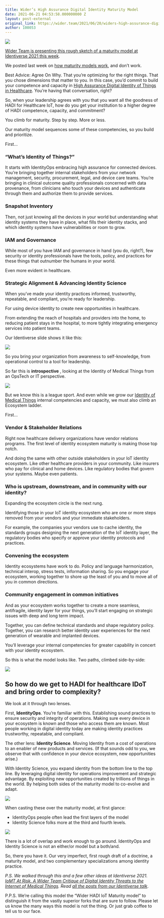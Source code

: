 ```yaml
---
title: Wider’s High Assurance Digital Identity Maturity Model
date: 2021-06-21 04:53:58.000000000 Z
layout: post-external
original_link: https://wider.team/2021/06/20/widers-high-assurance-digital-identity-maturity-model/
author: 100053
---
```


![](https://lh6.googleusercontent.com/m7loyGB4YXpLkH8EhVcRkKJOpCd_leaZ2tZDwPavDvvs_TsXI8vVjgX9GOcdYV8rJQP_RlcZbXtM4vIqPlmoCqG78zJrb2nV1tfychuCn5hPFjdxnieZYQYhOrbBvwfwxDZY53X-)

[Wider Team is presenting this rough sketch of a maturity model at Identiverse 2021 this week](https://identiverse.com/idv2021/session/SESBMNB2HOYEIUYFD/).

We posted last week on [how maturity models work](https://wider.team/2021/06/17/maturitymodeling/), and don’t work.

Best Advice: Agree On Why. That you’re optimizing for the right things. That you chose dimensions that matter to you. In this case, you’d commit to build your competence and capacity in [High Assurance Digital Identity of Things in Healthcare](https://wider.team/2021/06/20/healthcare-idot-hadi/). You’re having that conversation, right? 

So, when your leadership agrees with you that you want all the goodness of HADI for Healthcare IoT, how do you get your institution to a higher degree of HADI competence, capacity, and commitment? 

You climb for maturity. Step by step. More or less. 

Our maturity model sequences some of these competencies, so you build and prioritize. 

First…

### “What’s Identity of Things?”

It starts with IdentityOps embracing high assurance for connected devices. You’re bringing together internal stakeholders from your network management, security, procurement, legal, and device care teams. You’re bringing in clinical outcome quality professionals concerned with data provenance, from clinicians who touch your devices and authenticate through them and authorize them to provide services. 

### Snapshot Inventory

Then, not just knowing all the devices in your world but understanding what identity systems they have in place, what fills their identity stacks, and which identity systems have vulnerabilities or room to grow. 

### IAM and Governance

While most of you have IAM and governance in hand (you do, right?), few security or identity professionals have the tools, policy, and practices for these things that outnumber the humans in your world.

Even more evident in healthcare. 

### Strategic Alignment & Advancing Identity Science

When you’ve made your identity practices informed, trustworthy, repeatable, and compliant, you’re ready for leadership. 

For using device identity to create new opportunities in healthcare. 

From extending the reach of hospitals and providers into the home, to reducing patient stays in the hospital, to more tightly integrating emergency services into patient teams. 

Our Identiverse slide shows it like this:

![](https://lh5.googleusercontent.com/BAsjXpxPvgZ12ig7Y6od0extOH6_NSHOQ47UfC7TVD-O-7oM0GJz-9RH439z5FwgoIajN3DatO6n9zrADTsqiBlADqbntnVFwFAzh7flgIl0dPi7Y7679f0cKVJONaB-0TT-pRhR)

So you bring your organization from awareness to self-knowledge, from operational control to a tool for leadership. 

So far this is **introspective** , looking at the Identity of Medical Things from an OpsTech or IT perspective. 

![](https://lh6.googleusercontent.com/xybFijn6u6JBa5ISYwroMhgWW9ZW0NChtIfdFlp4csXi6bYlEPBdJnF_b4_e7--vALIHDX9zLVN4cDDvdLQFlymVxB2KjYzbuQiYlEt1tHgJ9feW5xI2ssjHS2_u8Rtx_mjCtDk9)

But we know this is a league sport. And even while we grow our [Identity of Medical Things](https://wider.team/tag/iomt/) internal competencies and capacity, we must also climb an Ecosystem ladder. 

First…

### Vendor & Stakeholder Relations

Right now healthcare delivery organizations have vendor relations programs. The first level of identity ecosystem maturity is making those top notch.

And doing the same with other outside stakeholders in your IoT identity ecosystem. Like other healthcare providers in your community. Like insurers who pay for clinical and home devices. Like regulatory bodies that govern your systems. Maybe even patients. 

### Who is upstream, downstream, and in community with our identity? 

Expanding the ecosystem circle is the next rung. 

Identifying those in your IoT identity ecosystem who are one or more steps removed from your vendors and your immediate stakeholders. 

For example, the companies your vendors use to cache identity, the standards groups designing the next generation of the IoT identity layer, the regulatory bodies who specify or approve your identity protocols and practices. 

### Convening the ecosystem

Identity ecosystems have work to do. Policy and language harmonization, technical interop, stress tests, information sharing. So you engage your ecosystem, working together to shore up the least of you and to move all of you in common directions. 

### Community engagement in common initiatives

And as your ecosystem works together to create a more seamless, antifragile, identity layer for your things, you’ll start engaging on strategic issues with deep and long term impact. 

Together, you can define technical standards and shape regulatory policy. Together, you can research better identity user experiences for the next generation of wearable and implanted devices. 

You’ll leverage your internal competencies for greater capability in concert with your identity ecosystem.

So this is what the model looks like. Two paths, climbed side-by-side:  

![](https://lh3.googleusercontent.com/HduIOs9NYaRE_4OeARurLuY-yKjxhQ9e3exI3ewRAXcRkLh-l3N5gmSDx9nv7vPEPKpxrxFwJ1I4emmO9RXJqhYevjVwx-812_MCKTf0byOswZ1I7BcQ3vQZGpwd12glh0k2UHKB)

## So how do we get to HADI for healthcare IDoT and bring order to complexity? 

We look at it through two lenses. 

First, **IdentityOps**. You’re familiar with this. Establishing sound practices to ensure security and integrity of operations. Making sure every device in your ecosystem is known and those who access them are known. Most people working in digital identity today are making identity practices trustworthy, repeatable, and compliant.

The other lens: **Identity Science**. Moving Identity from a cost of operations to an enabler of new products and services. (If that sounds odd to you, we observe that with confidence in your device ecosystem, new opportunities arise.) 

With Identity Science, you expand identity from the bottom line to the top line. By leveraging digital identity for operations improvement and strategic advantage. By exploiting new opportunities created by trillions of things in the world. By helping both sides of the maturity model to co-evolve and adapt. 

![](https://lh5.googleusercontent.com/Ogat1Rpx3RJg5xjw006-497_SwlJNUsxYcQfkz51dIXpHoZWHRgw--nHxPWpJTaMPezv2F9OcNd8h7ndz32Aw19q4ZLf2JiLsb9THIm0eRUxJ-p2W2E9gc7KfTqkudFo6-BV970M)

When casting these over the maturity model, at first glance: 

- IdentityOps people often lead the first layers of the model 
- Identity Science folks more at the third and fourth levels.

![](https://lh4.googleusercontent.com/DzcaMFa8zOUzwQPsAOJcfYNC0sbmlKkTC9W6RvOL7ojaPZjrY9WioBHzZdYqd7YL-subjWFhMTmxaAQaOVRhCSI0gyDER4dIfkf8kSIHjEK267-WKFL5JpuLnZPMPwEdVDCrPI7v)

There is a lot of overlap and work enough to go around. IdentityOps and Identity Science is not an either/or model but a both/and.

So, there you have it. Our very imperfect, first rough draft of a doctrine, a maturity model, and two complementary specializations among identity practice.

_P.S. We walked through this and a few other ideas at Identiverse 2021. [IoMT At Risk. A Wider Team Critique of Digital Identity Threats to the Internet of Medical Things](https://identiverse.com/idv2021/session/SESBMNB2HOYEIUYFD/). Read [all the posts from our Identiverse talk](https://wider.team/tag/identiverse-2021/)_.

P.P.S. We’re calling this model the “Wider HADI IoT Maturity model” to distinguish it from the vastly superior forks that are sure to follow. Please let us know the many ways this model is not the thing. Or just grab coffee to tell us to our face.

